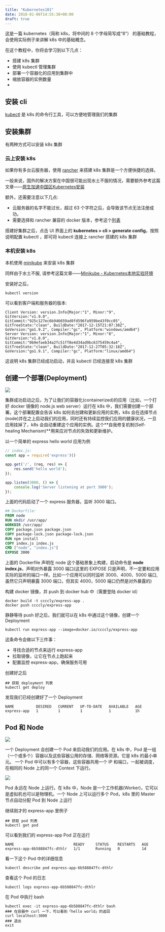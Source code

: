 ```yaml
---
title: "Kubernetes101"
date: 2018-01-06T14:55:38+08:00
draft: true
---
```


这是一篇 kubernetes（简称 k8s，将中间的 8 个字母简写成“8”） 的基础教程，会使用实际例子来讲解 k8s 中的基础概念。

在这个教程中，你将会学习到以下几点：

* 搭建 k8s 集群
* 使用 kubectl 管理集群
* 部署一个容器化的应用到集群中
* 缩放容器的实例数量
* 

## 安装 cli

[kubectl](https://kubernetes.io/docs/tasks/tools/install-kubectl/) 是 k8s 的命令行工具，可以方便地管理我们的集群

## 安装集群

有两种方式可以安装 k8s 集群

### 云上安装 k8s

如果你有多台云服务器，使用 [rancher](http://rancher.com/) 来搭建 k8s 集群是一个方便快捷的选择。

一般来说，国外的解决方案在中国很可能出现水土不服的情况，需要额外参考这篇文章——[原生加速中国区Kubernetes安装](https://www.cnrancher.com/kubernetes-installation/)

额外，还需要注意以下几点:

* 云服务器的名字不能过长，超过 63 个字符之后，会导致该节点无法注册成功。
* 需要选择和 rancher 兼容的 docker 版本，参考这个[列表](http://rancher.com/docs/rancher/v1.6/en/hosts/#supported-docker-versions)

搭建好集群之后，点击 UI 界面上的 **kubernetes > cli > generate config**，按照说明配置 kubectl ，即可将 kubectl 连接上 rancher 搭建的 k8s 集群

### 本机安装 k8s

本机使用 [minikube](https://github.com/kubernetes/minikube) 来安装 k8s 集群

同样由于水土不服, 请参考这篇文章——[Minikube - Kubernetes本地实验环境](https://yq.aliyun.com/articles/221687)

安装好之后，

```shell
kubectl version
```

可以看到客户端和服务器的版本:

```shell
Client Version: version.Info{Major:"1", Minor:"9", GitVersion:"v1.9.0", GitCommit:"925c127ec6b946659ad0fd596fa959be43f0cc05", GitTreeState:"clean", BuildDate:"2017-12-15T21:07:38Z", GoVersion:"go1.9.2", Compiler:"gc", Platform:"windows/amd64"}
Server Version: version.Info{Major:"1", Minor:"8", GitVersion:"v1.8.0", GitCommit:"0b9efaeb34a2fc51ff8e4d34ad9bc6375459c4a4", GitTreeState:"clean", BuildDate:"2017-12-27T05:32:18Z", GoVersion:"go1.9.1", Compiler:"gc", Platform:"linux/amd64"}
```

这说明 k8s 集群已经成功启动，并且 kubectl 已经连接至 k8s 集群

##  创建一个部署(Deployment)

![](images/20180106/module_02_first_app.png)

集群成功启动之后，为了让我们的容器化(containerized)的应用（比如，一个打好 docker 镜像的 node.js web server）运行在 k8s 中，我们需要创建一个部署。这个部署配置会告诉 k8s 如何去创建和更新应用的实例，k8s 会在选择节点(node)并在之上启动我们的应用，同时还有持续监控我们应用的健康状况，一旦应用挂掉了，k8s 会自动重建这个应用的实例。这个**自我修复机制(Self-healing Mechanism)**用来应对节点的失效和更新维护。

以一个简单的 express hello world 应用为例

```js
// index.js: 
const app = require('express')()

app.get('/', (req, res) => {
    res.send('hello world');
});

app.listen(3000, () => {
    console.log('Server listening at port 3000');
});
```
上面的代码启动了一个 express 服务器，监听 3000 端口。

``` dockerfile
## Dockerfile:
FROM node
RUN mkdir /usr/app/
WORKDIR /usr/app/
COPY package.json package.json
COPY package-lock.json package-lock.json
RUN npm install
COPY index.js index.js
CMD ["node", "index.js"]
EXPOSE 3000
```

上面的 Dockerfile 声明在 node 这个基础景象上构建，启动命令是 **node index.js**，声明对外暴露 3000 端口(这里的 EXPOSE 只是声明，不一定要和应用实际的监听的端口一样。比如一个应用可以同时监听 3000、4000、5000 端口, 虽然它只声明暴露 3000 端口，但其实 4000，5000 端口仍然是对外暴露的)

构建 docker 镜像，并 push 到 docker hub 中（需要登陆 docker id）
```shell
docker build -t ccccly/express-app .
docker push ccccly/express-app
```

静静等待 push 好之后，我们就可以在 k8s 中通过这个镜像，创建一个 Deployment
``` shell
kubectl run express-app --image=docker.io/ccccly/express-app
```
这条命令会做以下三件事：
* 寻找合适的节点来运行 express-app
* 拉取镜像，让它在节点上跑起来
* 配置监控 express-app，确保服务可用

创建好之后
```shell
## 获取 deployment 列表
kubectl get deploy
```
发现我们已经创建好了一个 Deployment 
```
NAME          DESIRED   CURRENT   UP-TO-DATE   AVAILABLE   AGE
express-app   1         1         1            1           1h
```

## Pod 和 Node

![](images/20180106/module_03_pods.svg)

一个 Deployment 会创建一个 Pod 来启动我们的应用。在 k8s 中，Pod 是一组（一个或多个）容器以及这些容器公用的存储、网络等资源。它是 k8s 的最小单元。
一个 Pod 中可以有多个容器，这些容器共用一个 IP 和端口，一起被调度，在相同的 Node 上的同一个 Context 下运行。

![](images/20180106/module_03_nodes.svg)

Pod 永远在 Node 上运行。在 k8s 中，Node 是一个工作机器(Worker)，它可以是虚拟机也可以是物理机。一个 Node 上可以运行多个 Pod，k8s 里的 Master 节点自动分配 Pod 到 Node 上运行

继续刚才的 express-app 里例子
```shell
## 获取 pod 列表
kubectl get pod
```
可以看到我们的 express-app Pod 正在运行
```
NAME                           READY     STATUS    RESTARTS   AGE
express-app-6b588847fc-dthlr   1/1       Running   0          1d
```
看一下这个 Pod 中的详细信息
```
kubectl describe pod express-app-6b588847fc-dthlr
```
查看这个 Pod 的日志
```
kubectl logs express-app-6b588847fc-dthlr
```
在 Pod 中执行 bash 
```shell
kubectl exec -it express-app-6b588847fc-dthlr bash
### 在容器中 curl 一下，可以看到「hello world」的返回
curl localhost:3000
### 退出
exit
```






